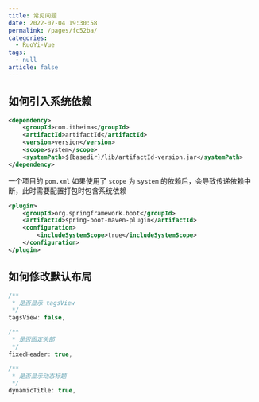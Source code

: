 ```yaml
---
title: 常见问题
date: 2022-07-04 19:30:58
permalink: /pages/fc52ba/
categories: 
  - RuoYi-Vue
tags: 
  - null
article: false
---
```


## 如何引入系统依赖

```xml
<dependency>
    <groupId>com.itheima</groupId>
    <artifactId>artifactId</artifactId>
    <version>version</version>
    <scope>system</scope>
    <systemPath>${basedir}/lib/artifactId-version.jar</systemPath>
</dependency>
```

一个项目的 `pom.xml` 如果使用了 `scope` 为 `system` 的依赖后，会导致传递依赖中断，此时需要配置打包时包含系统依赖

```xml
<plugin>
    <groupId>org.springframework.boot</groupId>
    <artifactId>spring-boot-maven-plugin</artifactId>
    <configuration>
        <includeSystemScope>true</includeSystemScope>
    </configuration>
</plugin>
```

## 如何修改默认布局

```js
/**
 * 是否显示 tagsView
 */
tagsView: false,

/**
 * 是否固定头部
 */
fixedHeader: true,

/**
 * 是否显示动态标题
 */
dynamicTitle: true,
```


